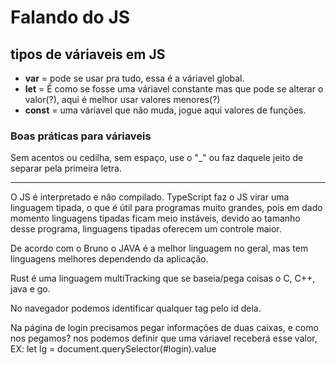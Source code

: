 # Falando do JS

## tipos de váriaveis em JS
* **var** = pode se usar pra tudo, essa é a váriavel global.
* **let** = É como se fosse uma váriavel constante mas que pode se alterar o valor(?), aqui é melhor usar valores menores(?)
* **const** = uma váriavel que não muda, jogue aqui valores de funções.

### Boas práticas para váriaveis

Sem acentos ou cedilha, sem espaço, use o "_" ou faz daquele jeito de separar pela primeira letra.

---------------------------------------------------------------------------------------------------

O JS é interpretado e não compilado.
TypeScript faz o JS virar uma linguagem tipada, o que é útil para programas muito grandes, pois em dado momento linguagens tipadas ficam meio instáveis, devido ao tamanho desse programa, linguagens tipadas oferecem um controle maior.

De acordo com o Bruno o JAVA é a melhor linguagem no geral, mas tem linguagens melhores dependendo da aplicação.

Rust é uma linguagem multiTracking que se baseia/pega coisas o C, C++, java e go.

No navegador podemos identificar qualquer tag pelo id dela.

Na página de login precisamos pegar informações de duas caixas, e como nos pegamos? nos podemos definir que uma váriavel receberá esse valor, EX: let lg = document.querySelector(#login).value